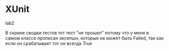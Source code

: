# XUnit
lab2

В скрине сводки тестов тот тест "не прошел" потому что у меня в самом классе прописан эксепшн, которые не может быть Failed,
так как если он срабатывает тот он всегда True
